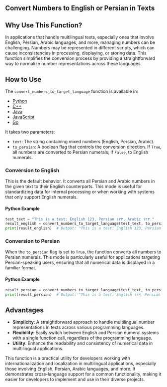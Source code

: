 ## Convert Numbers to English or Persian in Texts

## Why Use This Function?

In applications that handle multilingual texts, especially ones that involve English, Persian, Arabic languages, and more, managing numbers can be challenging. Numbers may be represented in different scripts, which can cause inconsistencies in processing, displaying, or storing data. This function simplifies the conversion process by providing a straightforward way to normalize number representations across these languages.

## How to Use

The `convert_numbers_to_target_language` function is available in:
- [Python](/python.py)
- [C++](/C++.cpp)
- [Java](/java.java)
- [JavaScript](/javascript.js)
- [Go](/go.go)

It takes two parameters:

- `text`: The string containing mixed numbers (English, Persian, Arabic).
- `to_persian`: A boolean flag that controls the conversion direction. If `True`, all numbers are converted to Persian numerals; if `False`, to English numerals.

### Conversion to English

This is the default behavior. It converts all Persian and Arabic numbers in the given text to their English counterparts. This mode is useful for standardizing data for internal processing or when working with systems that only support English numerals.

#### Python Example

```python
test_text = "This is a test: English 123, Persian ۱۲۳, Arabic ١٢٣."
result_english = convert_numbers_to_target_language(test_text, to_persian=False)
print(result_english)  # Output: "This is a test: English 123, Persian 123, Arabic 123."
```

### Conversion to Persian

When the `to_persian` flag is set to `True`, the function converts all numbers to Persian numerals. This mode is particularly useful for applications targeting Persian-speaking users, ensuring that all numerical data is displayed in a familiar format.

#### Python Example

```python
result_persian = convert_numbers_to_target_language(test_text, to_persian=True)
print(result_persian)  # Output: "This is a test: English ۱۲۳, Persian ۱۲۳, Arabic ۱۲۳."
```

## Advantages

- **Simplicity**: A straightforward approach to handle multilingual number representations in texts across various programming languages.
- **Flexibility**: Easily switch between English and Persian numeral systems with a single function call, regardless of the programming language.
- **Utility**: Enhance the readability and consistency of numerical data in multilingual applications.

This function is a practical utility for developers working with internationalization and localization in multilingual applications, especially those involving English, Persian, Arabic languages, and more. It demonstrates cross-language support for a common functionality, making it easier for developers to implement and use in their diverse projects.
